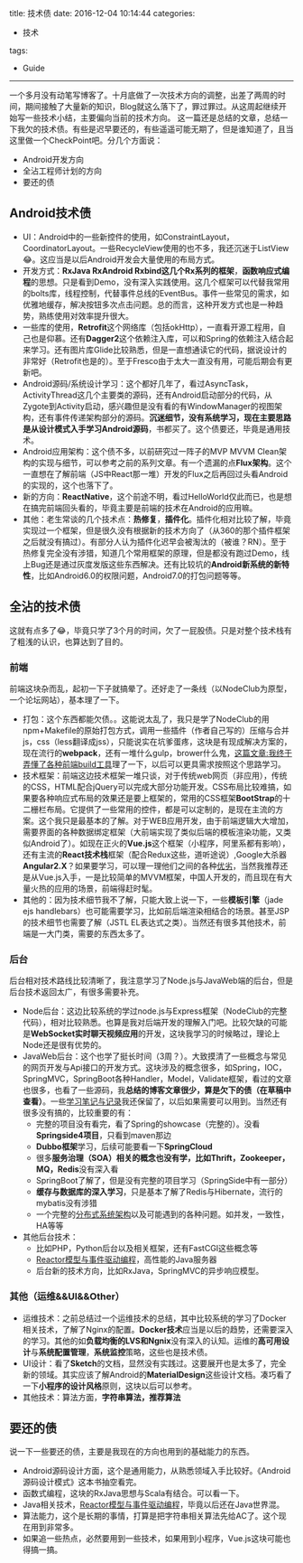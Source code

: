 title: 技术债
date: 2016-12-04 10:14:44
categories:
- 技术

tags:
- Guide
---

一个多月没有动笔写博客了。十月底做了一次技术方向的调整，出差了两周的时间，期间接触了大量新的知识，Blog就这么落下了，罪过罪过。从这周起继续开始写一些技术小结，主要偏向当前的技术方向。
这一篇还是总结的文章，总结一下我欠的技术债。有些是迟早要还的，有些遥遥可能无期了，但是谁知道了，且当这里做一个CheckPoint吧。分几个方面说：

* Android开发方向
* 全沾工程师计划的方向
* 要还的债

## Android技术债

* UI：Android中的一些新控件的使用，如ConstraintLayout，CoordinatorLayout。一些RecycleView使用的也不多，我还沉迷于ListView😂。这应当是以后Android开发会大量使用的布局方式。
* 开发方式：**RxJava RxAndroid Rxbind这几个Rx系列的框架**，**函数响应式编程**的思想。只是看到Demo，没有深入实践使用。这几个框架可以代替我常用的bolts库，线程控制，代替事件总线的EventBus。事件一些常见的需求，如优雅地缓存，解决按钮多次点击问题。总的而言，这种开发方式也是一种趋势，熟练使用对效率提升很大。
* 一些库的使用，**Retrofit**这个网络库（包括okHttp），一直看开源工程用，自己也是仰慕。还有**Dagger2**这个依赖注入库，可以和Spring的依赖注入结合起来学习。还有图片库Glide比较熟悉，但是一直想通读它的代码，据说设计的非常好（Retrofit也是的）。至于Fresco由于太大一直没有用，可能后期会有更新吧。
* Android源码/系统设计学习：这个都好几年了，看过AsyncTask，ActivityThread这几个主要类的源码，还有Android启动部分的代码，从Zygote到Activity启动，感兴趣但是没有看的有WindowManager的视图架构，还有事件传递架构部分的源码。**沉迷细节，没有系统学习，现在主要思路是从设计模式入手学习Android源码**，书都买了。这个债要还，毕竟是通用技术。
* Android应用架构：这个债不多，以前研究过一阵子的MVP MVVM Clean架构的实现与细节，可以参考之前的系列文章。有一个遗漏的点**Flux架构**。这个一直想在了解前端（JS中React那一堆）开发的Flux之后再回过头看Android的实现的，这个也落下了。
* 新的方向：**ReactNative**，这个前途不明，看过HelloWorld仅此而已，也是想在搞完前端回头看的，毕竟主要是前端的技术在Android的应用嘛。
* 其他：老生常谈的几个技术点：**热修复**，**插件化**。插件化相对比较了解，毕竟实现过一个框架，但是很久没有根据新的技术方向了（从360的那个插件框架之后就没有搞过）。有部分人认为插件化迟早会被淘汰的（被谁？RN）。至于热修复完全没有涉猎，知道几个常用框架的原理，但是都没有跑过Demo，线上Bug还是通过灰度发版这些东西解决。还有比较坑的**Android新系统的新特性**，比如Android6.0的权限问题，Android7.0的打包问题等等。

## 全沾的技术债

这就有点多了😂，毕竟只学了3个月的时间，欠了一屁股债。只是对整个技术栈有了粗浅的认识，也算达到了目的。

### 前端

前端这块杂而乱，起初一下子就搞晕了。还好走了一条线（以NodeClub为原型，一个论坛网站），基本理了一下。

* 打包：这个东西都能欠债。。这能说太乱了，我只是学了NodeClub的用npm+Makefile的原始打包方式，调用一些插件（作者自己写的）压缩与合并js，css（less翻译成jss），只能说实在坑爹蛋疼，这块是有现成解决方案的，现在流行的**webpack**，还有一堆什么gulp，brower什么鬼，[这篇文章:我终于弄懂了各种前端build工具](https://www.sdk.cn/news/5412?hmsr=toutiao.io&utm_medium=toutiao.io&utm_source=toutiao.io)理了一下，以后可以更具需求按照这个思路学习。
* 技术框架：前端这边技术框架一堆只谈，对于传统web网页（非应用），传统的CSS，HTML配合jQuery可以完成大部分功能开发。CSS布局比较难搞，如果要各种响应式布局的效果还是要上框架的，常用的CSS框架**BootStrap**的十二栅栏布局。它提供了一些常用的控件，都是可以定制的，是现在主流的方案。这个我只是最基本的了解。对于WEB应用开发，由于前端逻辑大大增加，需要界面的各种数据绑定框架（大前端实现了类似后端的模板渲染功能，又类似Android了）。如现在正火的**Vue.js**这个框架（小程序，阿里系都有影响），还有主流的**React技术栈**框架（配合Redux这些，道听途说）,Google大杀器**Angular2.X**？如果要学习，可以理一理他们之间的各种[优劣](https://www.zhihu.com/question/39943474)，当然我推荐还是从Vue.js入手，一是比较简单的MVVM框架，中国人开发的，而且现在有大量火热的应用的场景，前端得赶时髦。
* 其他的：因为技术细节我不了解，只能大致上说一下，一些**模板引擎**（jade ejs handlebars）也可能需要学习，比如前后端渲染相结合的场景。甚至JSP的技术细节也需要了解（JSTL EL表达式之类）。当然还有很多其他技术，前端是一大门类，需要的东西太多了。

### 后台

后台相对技术路线比较清晰了，我注意学习了Node.js与JavaWeb端的后台，但是后台技术返回太广，有很多需要补充。

* Node后台：这边比较系统的学过node.js与Express框架（NodeClub的完整代码），相对比较熟悉。也算是我对后端开发的理解入门吧。比较欠缺的可能是**WebSocket实时聊天视频应用**的开发，这块我学习的时候略过，理论上Node还是很有优势的。
* JavaWeb后台：这个也学了挺长时间（3周？）。大致摸清了一些概念与常见的网页开发与Api接口的开发方式。这块涉及的概念很多，如Spring，IOC，SpringMVC，SpringBoot各种Handler，Model，Validate框架，看过的文章也很多，也看了一些源码，我**总结的博客文章很少，算是欠下的债（在草稿中查看）**。一些[学习笔记与记录](files/Web后端与运维（全栈突破）.qvnotebook.zip)我还保留了，以后如果需要可以用到。当然还有很多没有搞的，比较重要的有：
  * 完整的项目没有看完，看了Spring的showcase（完整的）。没看**Springside4项目**，只看到maven那边
  * **Dubbo框架**学习，后续可能要看一下**SpringCloud**
  * 很多**服务治理（SOA）**相关的概念也没有学，比如**Thrift，Zookeeper，MQ，Redis**没有深入看
  * SpringBoot了解了，但是没有完整的项目学习（SpringSide中有一部分）
  * **缓存与数据库的深入学习**，只是基本了解了Redis与Hibernate，流行的mybatis没有涉猎
  * 一个完整的[分布式系统架构](http://wetest.qq.com/lab/view/203.html?from=content_toutiao&hmsr=toutiao.io&utm_medium=toutiao.io&utm_source=toutiao.io)以及可能遇到的各种问题。如并发，一致性，HA等等
* 其他后台技术：
  * 比如PHP，Python后台以及相关框架，还有FastCGI这些概念等
  * [Reactor模型与事件驱动编程](http://www.slideshare.net/banq/ss-21863601)，高性能的Java服务器
  * 后台新的技术方向，比如RxJava，SpringMVC的异步响应模型。


### 其他（运维&&UI&&Other）

* 运维技术：之前总结过一个运维技术的总结，其中比较系统的学习了Docker相关技术，了解了Nginx的配置。**Docker技术**应当是以后的趋势，还需要深入的学习。其他的如**负载均衡的LVS和Ngnix**没有深入的认知。运维的**高可用设计**与**系统配置管理**，**系统监控**策略，这些也是技术债。
* UI设计：看了**Sketch**的文档，显然没有实践过。这要展开也是太多了，完全新的领域。其实应该了解Android的**MaterialDesign**这些设计文档。凑巧看了一下**小程序的设计风格**原则，这块以后可以参考。
* 其他技术：算法方面，**字符串算法，推荐算法**

## 要还的债

说一下一些要还的债，主要是我现在的方向也用到的基础能力的东西。

* Android源码设计方面，这个是通用能力，从熟悉领域入手比较好。《Android源码设计模式》这本书抽空看完。
* 函数式编程，这块的RxJava思想与Scala有结合。可以看一下。
* Java相关技术，[Reactor模型与事件驱动编程](http://www.slideshare.net/banq/ss-21863601)，毕竟以后还在Java世界混。
* 算法能力，这个是长期的事情，打算是把字符串相关算法先给AC了。这个现在用到非常多。
* 如果追一些热点，必然要用到一些技术，如果用到小程序，Vue.js这块可能也得搞一搞。

